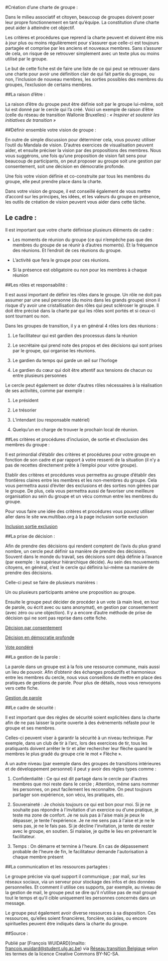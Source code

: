#Création d’une charte de groupe :

Dans le milieu associatif et citoyen, beaucoup de groupes doivent poser leur propre fonctionnement en tant qu’équipe. La constitution d’une charte peut aider à atteindre cet objectif. 

Les critères et procédures que reprend la charte peuvent et doivent être mis à jour plus ou moins régulièrement pour s’assurer que celle-ci est toujours partagée et comprise par les anciens et nouveaux membres. Sans s’assurer de cela, on risque de se retrouver simplement avec un texte plus ou moins utilisé par le groupe. 

Le but de cette fiche est de faire une liste de ce qui peut se retrouver dans une charte pour avoir une définition clair de  qui fait partie du groupe, ou non, l’inclusion de nouveau membres, les sorties possibles des membres du groupes, l’exclusion de certains membres. 

##La raison d’être : 

La raison d’être du groupe peut être définie soit par le groupe lui-même, soit lui est donné par le cercle qui l’a créé. Voici un exemple de raison d’être (celle du réseau de transition Wallonie Bruxelles) : *« Inspirer et soutenir les initiatives de transition »*

##Définir ensemble votre vision de groupe : 

En outre de simple discussion pour déterminer cela, vous pouvez utiliser l’outil du Mandala de vision. D’autres exercices de visualisation peuvent aider, et ensuite préciser la vision par des propositions des membres. Nous vous suggérons, une fois qu’une proposition de vision fait sens pour beaucoup de participants, on peut proposer au groupe soit une gestion par consentement, soit une décision en démocratie profonde. 

Une fois votre vision définie et co-construite par tous les membres du groupe, elle peut prendre place dans la charte.

Dans votre vision de groupe, il est conseillé également de vous mettre d’accord sur les principes, les idées, et les valeurs du groupe en présence, les outils de création de vision peuvent vous aider dans cette tâche. 

## Le cadre : 

Il est important que votre charte définisse plusieurs éléments de cadre : 

-	Les moments de réunion du groupe (ce qui n’empêche pas que des membres du groupe de se réunir à d’autres moments). Et la fréquence des réunions. Et l’endroit de ces réunions du groupe.

-	L’activité que fera le groupe pour ces réunions. 

-	Si la présence est obligatoire ou non pour les membres à chaque réunion

##Les rôles et responsabilité : 

Il est aussi important de définir les rôles dans le groupe. Un rôle ne doit pas assumer par une seul personne (du moins dans les grands groupe) sinon il risque d’y avoir une cristallisation des rôles qui peut scléroser le groupe. Il doit être précisé dans la charte par qui les rôles sont portés et si ceux-ci sont tournant ou non. 

Dans les groupes de transition, il y a en général 4 rôles lors des réunions : 

1)	Le facilitateur qui est gardien des processus dans la réunion

2)	Le secrétaire qui prend note des propos et des décisions qui sont prises par le groupe, qui organise les réunions. 

3)	Le gardien du temps qui garde un œil sur l’horloge

4)	Le gardien du cœur qui doit être attentif aux tensions de chacun ou entre plusieurs personnes

Le cercle peut également se doter d’autres rôles nécessaires à la réalisation de ses activités, comme par exemple : 

1)	Le président

2)	Le trésorier

3)	L’intendant (ou responsable matériel)

4)	Quelqu’un en charge de trouver le prochain local de réunion. 

##Les critères et procédures d’inclusion, de sortie et d’exclusion des membres du groupe : 

Il est primordial d’établir des critères et procédures pour votre groupe en fonction de son cadre et par rapport à votre ressenti de la situation (il n’y a pas de recettes directement prête à l’emploi pour votre groupe). 

Etablir des critères et procédures vous permettra au groupe d’établir des frontières claires entre les membres et les non-membres du groupe. Cela vous permettra aussi d’éviter des exclusions et des sorties non gérées par le groupe. De plus, cela vous permettra aussi de favoriser une meilleure organisation au sein du groupe et un vécu commun entre les membres du groupe. 

Pour vous faire une idée des critères et procédures vous pouvez utiliser aller dans le site ww.multibao.org à la page inclusion sortie exclusion

[Inclusion sortie exclusion](http://www.multibao.org/contributions/multibao/contributions/inclusion_sortie_exclusion)

##La prise de décision : 

Afin de prendre des décisions qui rendent comptent de l’avis du plus grand nombre, un cercle peut définir sa manière de prendre des décisions. Souvent dans le monde du travail, ses décisions sont déjà définie à l’avance (par exemple : le supérieur hiérarchique décide). Au sein des mouvements citoyens, en général, c’est le cercle qui définira lui-même sa manière de prendre des décisions. 

Celle-ci peut se faire de plusieurs manières : 

Un ou plusieurs participants amène une proposition au groupe.

Ensuite le groupe peut décider de procéder à un vote (à main levé, en tour de parole, ou écrit avec ou sans anonymat), en gestion par consentement (avec zéro ou une objection). Il y a encore d’autre méthode de prise de décision qui ne sont pas reprise dans cette fiche. 

[Décision par consentement]( http://www.multibao.org/contributions/multibao/contributions/decision_par_consentement)

[Décision en démocratie profonde]( http://www.multibao.org/contributions/multibao/contributions/decision_democratie_profonde)

[Vote pondéré]( http://www.multibao.org/contributions/multibao/contributions/vote_pondere)

##La gestion de la parole : 

La parole dans un groupe est à la fois une ressource commune, mais aussi un lieu de pouvoir. Afin d’obtenir des échanges productifs et harmonieux entre les membres du cercle, nous vous conseillons de mettre en place des pratiques de gestions de parole. Pour plus de détails, nous vous renvoyons vers cette fiche. 

[Gestion de parole](http://www.multibao.org/contributions/multibao/contributions/gestion_parole)

##Le cadre de sécurité :

Il est important que des règles de sécurité soient explicitées dans la charte afin de ne pas laisser la porte ouverte à des évènements néfaste pour le groupe et ses membres. 

Celles-ci peuvent viser à garantir la sécurité à un niveau technique. Par exemple, dans un club de tir à l’arc, lors des exercices de tir, tous les pratiquants doivent arrêter le tir et aller rechercher leur flèche quand le membres le plus gradé du groupe crie le mot « Flèche ». 

A un autre niveau (par exemple dans des groupes de transitions intérieures et de développement personnel) il peut y avoir des règles types comme : 

1)	Confidentialité : Ce qui est dit partagé dans le cercle par d'autres membres que moi reste dans le cercle ; Attention, même sans nommer les personnes, on peut facilement les reconnaître. On peut toujours partager son expérience, son vécu, les pratiques, etc.

2)	 Souveraineté : Je choisis toujours ce qui est bon pour moi. Si je ne souhaite pas répondre à l'invitation d'un exercice ou d'une pratique, je teste ma zone de confort. Je ne suis pas à l'aise mais je peux le dépasser, je tente l'expérience. Je ne me sens pas à l'aise et je ne le sens pas, je ne le fais pas. Si je décline l'invitation, je tente de rester avec le groupe, en soutien. Si malaise, je quitte le lieu en prévenant le facilitateur.

3)	 Temps : On démarre et termine à l'heure. En cas de dépassement probable de l'heure de fin, le facilitateur demande l'autorisation à chaque membre présent

##La communication et les ressources partagées : 

Le groupe précise via quel support il communique ; par mail, sur les réseaux sociaux, via un serveur pour stockage des infos et des données personnelles. Et comment il utilise ces supports, par exemple, au niveau de la gestion de mail, le groupe peut se dire qu’il n’utilise pas de mail groupé tout le temps et qu’il cible uniquement les personnes concernés dans un message. 

Le groupe peut également avoir diverse ressources à sa disposition. Ces ressources, qu’elles soient financières, foncière, sociales, ou encore spirituelles peuvent être indiqués dans la charte du groupe. 

##Source : 

Publié par [François WUIDARD](mailto: francois.wuidard@student.ulg.ac.be) via [Réseau transition Belgique]( http://www.reseautransition.be/) selon les termes de la licence Creative Commons BY-NC-SA. 
